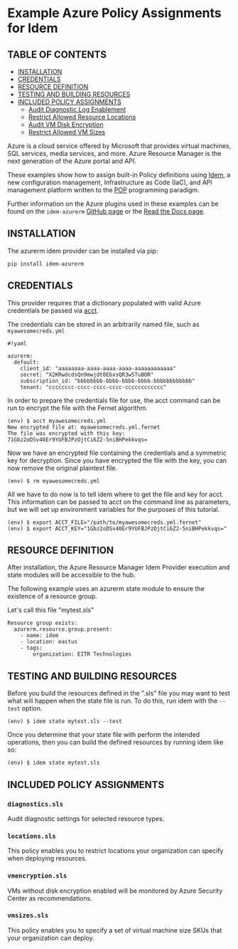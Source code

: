 # Example Azure Policy Assignments for Idem

## TABLE OF CONTENTS

- [INSTALLATION](#installation)
- [CREDENTIALS](#credentials)
- [RESOURCE DEFINITION](#resource-definition)
- [TESTING AND BUILDING RESOURCES](#testing-and-building-resources)
- [INCLUDED POLICY ASSIGNMENTS](#included-policy-assignments)
  * [Audit Diagnostic Log Enablement](#diagnostics.sls)
  * [Restrict Allowed Resource Locations](#locations.sls)
  * [Audit VM Disk Encryption](#vmencryption.sls)
  * [Restrict Allowed VM Sizes](#vmsizes.sls)

Azure is a cloud service offered by Microsoft that provides virtual machines, SQL services, media services, and more.
Azure Resource Manager is the next generation of the Azure portal and API.

These examples show how to assign built-in Policy definitions using [Idem](https://gitlab.com/saltstack/pop/idem), a new
configuration management, Infrastructure as Code (IaC), and API management platform written to the
[POP](https://gitlab.com/saltstack/pop/pop) programming paradigm.

Further information on the Azure plugins used in these examples can be found on the `idem-azurerm`
[GitHub page](https://github.com/eitrtechnologies/idem-azurerm) or the
[Read the Docs page](https://idem-azurerm.readthedocs.io/en/latest/).

## INSTALLATION
The azurerm idem provider can be installed via pip:
```
pip install idem-azurerm
```

## CREDENTIALS
This provider requires that a dictionary populated with valid Azure credentials be passed via
[acct](https://gitlab.com/saltstack/pop/acct).

The credentials can be stored in an arbitrarily named file, such as `myawesomecreds.yml`
```
#!yaml

azurerm:
  default:
    client_id: "aaaaaaaa-aaaa-aaaa-aaaa-aaaaaaaaaaaa"
    secret: "X2KRwdcdsQn9mwjdt0EbxsQR3w5TuBOR"
    subscription_id: "bbbbbbbb-bbbb-bbbb-bbbb-bbbbbbbbbbbb"
    tenant: "cccccccc-cccc-cccc-cccc-cccccccccccc"
```

In order to prepare the credentials file for use, the acct command can be run to encrypt the file with the Fernet
algorithm.
```
(env) $ acct myawesomecreds.yml
New encrypted file at: myawesomecreds.yml.fernet
The file was encrypted with this key:
71Gbz2oDSv40Er9YUFBJPzOjtCi6Z2-5niBHPekkvqs=
```

Now we have an encrypted file containing the credentials and a symmetric key for decryption. Since you have encrypted
the file with the key, you can now remove the original plaintext file.
```
(env) $ rm myawesomecreds.yml
```

All we have to do now is to tell idem where to get the file and key for acct. This information can be passed to acct on
the command line as parameters, but we will set up environment variables for the purposes of this tutorial.
```
(env) $ export ACCT_FILE="/path/to/myawesomecreds.yml.fernet"
(env) $ export ACCT_KEY="1Gbz2oDSv40Er9YUFBJPzOjtCi6Z2-5niBHPekkvqs="
```

## RESOURCE DEFINITION
After installation, the Azure Resource Manager Idem Provider execution and state modules will be accessible to the hub.

The following example uses an azurerm state module to ensure the existence of a resource group.

Let's call this file "mytest.sls"
```
Resource group exists:
  azurerm.resource.group.present:
    - name: idem
    - location: eastus
    - tags:
        organization: EITR Technologies
```

## TESTING AND BUILDING RESOURCES
Before you build the resources defined in the ".sls" file you may want to test what will happen when the state file is
run. To do this, run idem with the `--test` option.
```
(env) $ idem state mytest.sls --test
```
Once you determine that your state file with perform the intended operations, then you can build the defined resources
by running idem like so:
```
(env) $ idem state mytest.sls
```

## INCLUDED POLICY ASSIGNMENTS

### `diagnostics.sls`
Audit diagnostic settings for selected resource types.

### `locations.sls`
This policy enables you to restrict locations your organization can specify when deploying resources.

### `vmencryption.sls`
VMs without disk encryption enabled will be monitored by Azure Security Center as recommendations.

### `vmsizes.sls`
This policy enables you to specify a set of virtual machine size SKUs that your organization can deploy.
